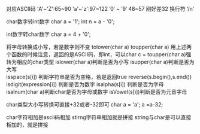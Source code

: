 对应ASCII码
‘A'~'Z':65~90 
'a'~'z':97~122
’0‘ ~ ’9‘  48~57
刚好差32
换行符 ‘/n’

char数字转int数字
char a = '1';
int n = a - '0';

int数字转char数字
char a = 4 + '0';

将字母转换成小写，若是数字则不变
tolower(char a)
toupper(char a)
用上述两个函数的时候注意，返回的是ASCII码，即int，可以char c = toupper(char a)强转为相应的char类型
islower(char a)判断是否为小写
isupper(char a)判断是否为大写  
isspace(s[i]) 判断字符串是否为空格，若是返回true
reverse(s.begin(),s.end())
isdigit(expression[i]) 判断是否为数字
isalpha(s[i]) 判断是否为字母
isalnum(char a)判断char是否为字母或数字
isVowel(s[i])判断是否为元音字母

char类型大小写转换可直接+32或者-32即可
char a = 'a';
a =a-32;

char字符相加是ascii码相加
stirng字符串相加就是拼接
string与char是可以直接相加的，就是拼接